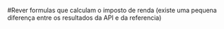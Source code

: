 #Rever formulas que calculam o imposto de renda (existe uma pequena diferença entre os resultados da API e da referencia)